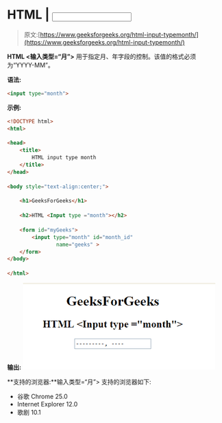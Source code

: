 # HTML | <input type="”month”">

> 原文:[https://www.geeksforgeeks.org/html-input-typemonth/](https://www.geeksforgeeks.org/html-input-typemonth/)

**HTML <输入类型=“月”>** 用于指定月、年字段的控制。该值的格式必须为“YYYY-MM”。

**语法:**

```html
<input type="month"> 
```

**示例:**

```html
<!DOCTYPE html> 
<html> 

<head> 
    <title> 
        HTML input type month 
    </title> 
</head> 

<body style="text-align:center;"> 

    <h1>GeeksForGeeks</h1> 

    <h2>HTML <Input type ="month"></h2> 

    <form id="myGeeks"> 
        <input type="month" id="month_id"
                name="geeks" > 
    </form> 
</body> 

</html>                    
```

**输出:**
![](img/bdbc06ee8affe769cfad3a00cc774f45.png)

**支持的浏览器:**输入类型=“月”> 支持的浏览器如下:

*   谷歌 Chrome 25.0
*   Internet Explorer 12.0
*   歌剧 10.1